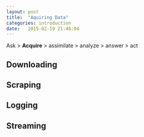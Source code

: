 ```yaml
---
layout: post
title:  "Aquiring Data"
categories: introduction 
date:   2015-02-19 21:46:04
---
```

Ask > __Acquire__ > assimilate > analyze > answer > act

## Downloading

## Scraping

## Logging

## Streaming

